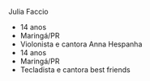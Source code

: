 Julia Faccio 
- 14 anos 
- Maringá/PR
- Violonista e cantora
Anna Hespanha
- 14 anos
- Maringá/PR
- Tecladista e cantora
 best friends
